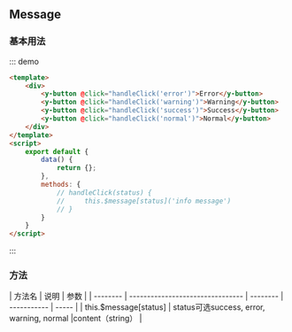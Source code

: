 <script>
    export default {
        data() {
            return {};
        },
        methods: {
            handleClick(status) {
                this.$toast({
                    detail: '132'
                })
            }
        }
    }
</script>
<style>
.md-box {
    margin-bottom: 20px;
}
.md-box:last-child {
    margin-bottom: 0px;
}
</style>
## Message

### 基本用法

::: demo
```html
<template>
    <div>
        <y-button @click="handleClick('error')">Error</y-button>
        <y-button @click="handleClick('warning')">Warning</y-button>
        <y-button @click="handleClick('success')">Success</y-button>
        <y-button @click="handleClick('normal')">Normal</y-button>
    </div>
</template>
<script>
    export default {
        data() {
            return {};
        },
        methods: {
            // handleClick(status) {
            //     this.$message[status]('info message')
            // }
        }
    }
</script>
```
:::

### 方法

| 方法名      | 说明                             | 参数 |
| -------- | -------------------------------- | -------- | ----------- | ----- |
| this.$message[status]   | status可选success, error, warning, normal |content（string） |
